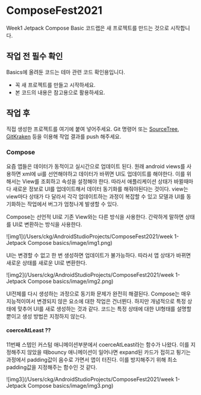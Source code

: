 # ComposeFest2021
Week1 Jetpack Compose Basic 코드랩은 새 프로젝트를 만드는 것으로 시작합니다.

## 작업 전 필수 확인
Basics에 올려둔 코드는 테마 관련 코드 확인용입니다.

- 꼭 새 프로젝트를 만들고 시작하세요.
- 본 코드의 내용은 참고용으로 활용하세요.

## 작업 후
직접 생성한 프로젝트를 여기에 붙여 넣어주세요.
Git 명령어 또는 [SourceTree](https://www.sourcetreeapp.com/), [GitKraken](https://www.gitkraken.com/) 등을 이용해 작업 결과를 push 해주세요.

### Compose

요즘 앱들은 데이터가 동적이고 실시간으로 업데이트 된다. 원래 android views를 사용하면 xml에 ui를 선언해야하고 데이터가 바뀌면 UI도 업데이트를 해야한다. 이를 위해서는 View를 조회하고 속성을 설정해야 한다. 따라서 애플리케이션 상태가 바뀔때마다 새로운 정보로 UI를 업데이트해서 데이터 동기화를 해줘야된다는 것이다. view는 view마다 상태가 다 달라서 각각 업데이트하는 과정이 복잡할 수 있고 모델과 UI를 동기화하는 작업에서 버그가 엄청나게 발생할 수 있다.

Compose는 선언적 UI로 기존 View와는 다른 방식을 사용한다. 간략하게 말하면 상태를 UI로 변환하는 방식을 사용한다.

![img1](/Users/ckg/AndroidStudioProjects/ComposeFest2021/week 1-Jetpack Compose basics/image/img1.png)

UI는 변경할 수 없고 한 번 생성하면 업데이트가 불가능하다. 따라서 앱 상태가 바뀌면 새로운 상태를 새로운 UI로 변환한다.

![img2](/Users/ckg/AndroidStudioProjects/ComposeFest2021/week 1-Jetpack Compose basics/image/img2.png)

UI전체를 다시 생성하는 과정으로 동기화 문제가 완전히 해결된다. 
Compose는 매우 지능적이여서 변경되지 않은 요소에 대한 작업은 건너뛴다. 하지만 개념적으로 특정 상태에 맞추어 UI를 새로 생성하는 것과 같다. 코드는 특정 상태에 대한 UI형태를 설명할 뿐이고 생성 방법은 지정하지 않는다.

#### coerceAtLeast ?? 

11번째 스텝인 커스텀 애니메이션부분에서 coerceAtLeast라는 함수가 나왔다. 이를 지정해주지 않았을 때bouncy 애니메이션이 일어나면  expand된 카드가 접히고 튕기는 과정에서 padding값이 음수로 가면서 앱이 터진다. 이를 방지해주기 위해 최소 padding값을 지정해주는 함수인 것 같다.

![img3](/Users/ckg/AndroidStudioProjects/ComposeFest2021/week 1-Jetpack Compose basics/image/img3.png)

 
